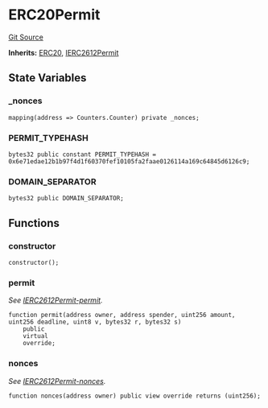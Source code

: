 # ERC20Permit
[Git Source](https://github.com/KlimaDAO/klimadao-solidity/blob/d2235caa445c673ffcb1a4a1d8c97c8c3cba5198/src/protocol/tokens/regular/sKlimaToken.sol)

**Inherits:**
[ERC20](/src/protocol/tokens/regular/sKlimaToken.sol/abstract.ERC20.md), [IERC2612Permit](/src/protocol/tokens/regular/sKlimaToken.sol/interface.IERC2612Permit.md)


## State Variables
### _nonces

```solidity
mapping(address => Counters.Counter) private _nonces;
```


### PERMIT_TYPEHASH

```solidity
bytes32 public constant PERMIT_TYPEHASH = 0x6e71edae12b1b97f4d1f60370fef10105fa2faae0126114a169c64845d6126c9;
```


### DOMAIN_SEPARATOR

```solidity
bytes32 public DOMAIN_SEPARATOR;
```


## Functions
### constructor


```solidity
constructor();
```

### permit

*See [IERC2612Permit-permit](/src/protocol/tokens/regular/sKlimaToken_v2.sol/interface.IERC2612Permit.md#permit).*


```solidity
function permit(address owner, address spender, uint256 amount, uint256 deadline, uint8 v, bytes32 r, bytes32 s)
    public
    virtual
    override;
```

### nonces

*See [IERC2612Permit-nonces](/src/protocol/tokens/regular/sKlimaToken_v2.sol/interface.IERC2612Permit.md#nonces).*


```solidity
function nonces(address owner) public view override returns (uint256);
```

